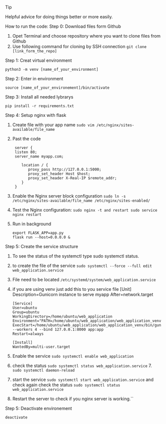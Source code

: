 > [!TIP]
> Helpful advice for doing things better or more easily.

How to run the code:
Step 0: Download files form Github
  1. Opet Terminal and choose repository where you want to clone files from Github
  2. Use following command for cloning by SSH connection `git clone [link_form_the_repo]`

       
Step 1: Creat virtual environment

    python3 -m venv [name_of_your_environment]

Step 2: Enter in environment

    source [name_of_your_environement]/bin/activate

Step 3: Install all needed lybrarys 

    pip install -r requirements.txt

Step 4: Setup nginx with flask

1. Create file with your app name `sudo vim /etc/nginx/sites-available/file_name`

2. Past the code
  
        server {
        listen 80;
        server_name myapp.com;
  
           location / {
              proxy_pass http://127.0.0.1:5000;
              proxy_set_header Host $host;
              proxy_set_header X-Real-IP $remote_addr;
           }
        }

3. Enable the Nginx server block configuration `sudo ln -s /etc/nginx/sites-available/file_name /etc/nginx/sites-enabled/`
   
4. Test the Nginx configuration: `sudo nginx -t and restart sudo service nginx restart`

5. Run in background

       export FLASK_APP=app.py
       flask run --host=0.0.0.0 &



Step 5: Create the service structure
 1. To see the status of the systemctl type sudo systemctl status.
 2. to create the file of the service `sudo systemctl --force --full edit web_application.service`
 3. File need to be located `/etc/systemd/system/web_application.service`
 4. if you are using venv just add this to you service file
        [Unit]
        Description=Gunicorn instance to serve myapp
        After=network.target
        
        [Service]
        User=ubuntu
        Group=ubuntu
        WorkingDirectory=/home/ubuntu/web_application
        Environment="PATH=/home/ubuntu/web_application/web_application_venv/bin"
        ExecStart=/home/ubuntu/web_application/web_application_venv/bin/gunicorn --workers 4 --bind 127.0.0.1:8000 app:app
        Restart=always
        
        [Install]
        WantedBy=multi-user.target

5. Enable the service `sudo systemctl enable web_application`
6. check the status `sudo systemctl status web_application.service`
7.` sudo systemctl daemon-reload`
8. start the service `sudo systemctl start web_application.service` and check again check the status `sudo systemctl status web_application.service`
9. Restart the server to check if you nginx server is working.``


Step 5: Deactivate environement 

    deactivate
